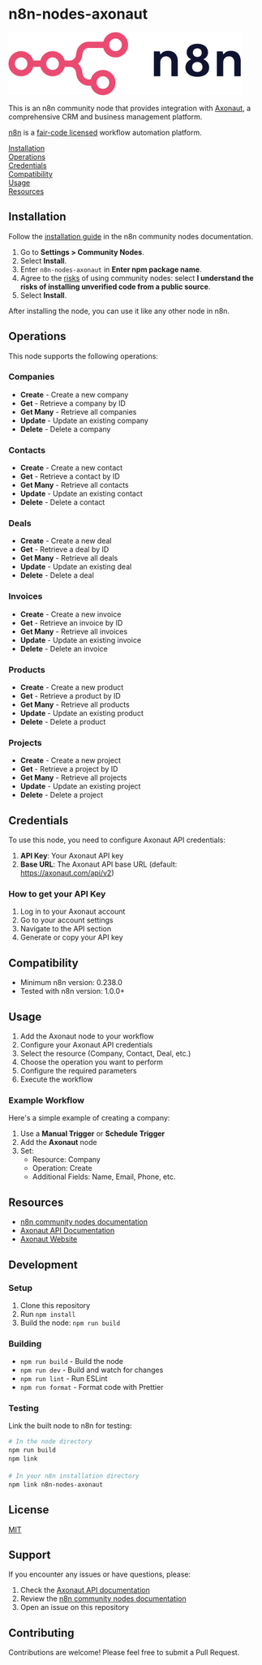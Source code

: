 # n8n-nodes-axonaut

![n8n.io - Workflow Automation](https://raw.githubusercontent.com/n8n-io/n8n/master/assets/n8n-logo.png)

This is an n8n community node that provides integration with [Axonaut](https://axonaut.com), a comprehensive CRM and business management platform.

[n8n](https://n8n.io/) is a [fair-code licensed](https://docs.n8n.io/reference/license/) workflow automation platform.

[Installation](#installation)  
[Operations](#operations)  
[Credentials](#credentials)  
[Compatibility](#compatibility)  
[Usage](#usage)  
[Resources](#resources)  

## Installation

Follow the [installation guide](https://docs.n8n.io/integrations/community-nodes/installation/) in the n8n community nodes documentation.

1. Go to **Settings > Community Nodes**.
2. Select **Install**.
3. Enter `n8n-nodes-axonaut` in **Enter npm package name**.
4. Agree to the [risks](https://docs.n8n.io/integrations/community-nodes/risks/) of using community nodes: select **I understand the risks of installing unverified code from a public source**.
5. Select **Install**.

After installing the node, you can use it like any other node in n8n.

## Operations

This node supports the following operations:

### Companies
- **Create** - Create a new company
- **Get** - Retrieve a company by ID
- **Get Many** - Retrieve all companies
- **Update** - Update an existing company
- **Delete** - Delete a company

### Contacts
- **Create** - Create a new contact
- **Get** - Retrieve a contact by ID
- **Get Many** - Retrieve all contacts
- **Update** - Update an existing contact
- **Delete** - Delete a contact

### Deals
- **Create** - Create a new deal
- **Get** - Retrieve a deal by ID
- **Get Many** - Retrieve all deals
- **Update** - Update an existing deal
- **Delete** - Delete a deal

### Invoices
- **Create** - Create a new invoice
- **Get** - Retrieve an invoice by ID
- **Get Many** - Retrieve all invoices
- **Update** - Update an existing invoice
- **Delete** - Delete an invoice

### Products
- **Create** - Create a new product
- **Get** - Retrieve a product by ID
- **Get Many** - Retrieve all products
- **Update** - Update an existing product
- **Delete** - Delete a product

### Projects
- **Create** - Create a new project
- **Get** - Retrieve a project by ID
- **Get Many** - Retrieve all projects
- **Update** - Update an existing project
- **Delete** - Delete a project

## Credentials

To use this node, you need to configure Axonaut API credentials:

1. **API Key**: Your Axonaut API key
2. **Base URL**: The Axonaut API base URL (default: https://axonaut.com/api/v2)

### How to get your API Key

1. Log in to your Axonaut account
2. Go to your account settings
3. Navigate to the API section
4. Generate or copy your API key

## Compatibility

- Minimum n8n version: 0.238.0
- Tested with n8n version: 1.0.0+

## Usage

1. Add the Axonaut node to your workflow
2. Configure your Axonaut API credentials
3. Select the resource (Company, Contact, Deal, etc.)
4. Choose the operation you want to perform
5. Configure the required parameters
6. Execute the workflow

### Example Workflow

Here's a simple example of creating a company:

1. Use a **Manual Trigger** or **Schedule Trigger**
2. Add the **Axonaut** node
3. Set:
   - Resource: Company
   - Operation: Create
   - Additional Fields: Name, Email, Phone, etc.

## Resources

- [n8n community nodes documentation](https://docs.n8n.io/integrations/community-nodes/)
- [Axonaut API Documentation](https://axonaut.com/api/v2/doc)
- [Axonaut Website](https://axonaut.com)

## Development

### Setup

1. Clone this repository
2. Run `npm install`
3. Build the node: `npm run build`

### Building

- `npm run build` - Build the node
- `npm run dev` - Build and watch for changes
- `npm run lint` - Run ESLint
- `npm run format` - Format code with Prettier

### Testing

Link the built node to n8n for testing:

```bash
# In the node directory
npm run build
npm link

# In your n8n installation directory
npm link n8n-nodes-axonaut
```

## License

[MIT](https://github.com/n8n-io/n8n-nodes-starter/blob/master/LICENSE.md)

## Support

If you encounter any issues or have questions, please:

1. Check the [Axonaut API documentation](https://axonaut.com/api/v2/doc)
2. Review the [n8n community nodes documentation](https://docs.n8n.io/integrations/community-nodes/)
3. Open an issue on this repository

## Contributing

Contributions are welcome! Please feel free to submit a Pull Request.
